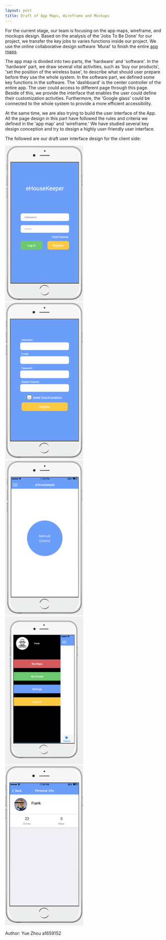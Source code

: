 ```yaml
---
layout: post
title: Draft of App Maps, Wireframe and Mockups
---
```


For the current stage, our team is focusing on the app maps, wireframe, and mockups design. Based on the analysis of the 'Jobs To Be Done' for our project, we transfer the key jobs to varies functions inside our project. We use the online collaborative design software 'Mural' to finish the entire [app maps](https://app.mural.ly/t/businessmen7998/m/businessmen7998/1459749605986).

The app map is divided into two parts, the 'hardware' and 'software'. In the 'hardware' part, we draw several vital activities, such as 'buy our products', 'set the position of the wireless base', to describe what should user prepare before they use the whole system. In the software part, we defined some key functions in the software. The 'dashboard' is the center controller of the entire app. The user could access to different page through this page. Beside of this, we provide the interface that enables the user could define their customization activities. Furthermore, the 'Google glass' could be connected to the whole system to provide a more efficient accessibility.


At the same time, we are also trying to build the user interface of the App. All the page design in this part have followed the rules and criteria we defined in the 'app map' and 'wireframe.' We have studied several key design conception and try to design a highly user-friendly user interface.

The followed are our draft user interface design for the client side:

<div>
	<img src="https://raw.githubusercontent.com/immortaljoe/immortaljoe.github.io/master/img/design/login.png" alt="Log in" style="width: 50%;"/>
	<img src="https://raw.githubusercontent.com/immortaljoe/immortaljoe.github.io/master/img/design/register.png" alt="Register" style="width: 50%;"/>
	<img src="https://raw.githubusercontent.com/immortaljoe/immortaljoe.github.io/master/img/design/maunualcontrol.png" alt="Maunal Control" style="width: 50%;"/>
	<img src="https://raw.githubusercontent.com/immortaljoe/immortaljoe.github.io/master/img/design/controller2.png" alt="Dashboard Sidebar" style="width: 50%;"/>
	<img src="https://raw.githubusercontent.com/immortaljoe/immortaljoe.github.io/master/img/design/userinfo.png" alt="User Info" style="width: 50%;"/>
</div>


<!-- ![Log In](https://raw.githubusercontent.com/immortaljoe/immortaljoe.github.io/master/img/design/login.png =250)
(Log in screen) -->




Author: Yue Zhou a1659152
